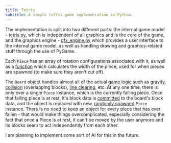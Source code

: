 ```yaml
---
title: Tetris
subtitle: A simple tetris game implementation in Python.
---
```


The implementation is split into two different parts: the internal game model - [tetris.py](https://github.com/pixelchai/Tetris/blob/master/tetris.py), which is independent of all graphics and is the core of the game, and the graphics engine - [gfx_engine.py](https://github.com/pixelchai/Tetris/blob/master/gfx_engine.py) which provides a user interface to the internal game model, as well as handling drawing and graphics-related stuff through the use of PyGame.

Each `Piece` has an array of rotation configurations associated with it, as well as a [function](https://github.com/pixelchai/Tetris/blob/master/tetris.py#L237) which calculates the width of the piece, used for when pieces are spawned (to make sure they aren't cut off).

The `Board` object handles almost all of the actual [game logic](https://github.com/pixelchai/Tetris/blob/master/tetris.py#L386) such as [gravity](https://github.com/pixelchai/Tetris/blob/master/tetris.py#L415), [collision](https://github.com/pixelchai/Tetris/blob/master/tetris.py#L338) (overlapping blocks), [line clearing](https://github.com/pixelchai/Tetris/blob/master/tetris.py#L400), etc. At any one time, there is only ever a single `Piece` instance, which is the currently falling piece. Once that falling piece is at rest, it's block data is [committed](https://github.com/pixelchai/Tetris/blob/master/tetris.py#L291) to the board's block data, and the object is replaced with new, [randomly spawned](https://github.com/pixelchai/Tetris/blob/master/tetris.py#L320) `Piece` instance. There is no need to keep an object for every piece that has ever fallen - that would make things overcomplicated, especially considering the fact that once a Piece is at rest, it can't be moved by the user anymore and its blocks seem to act independently from each other.

I am planning to implement some sort of AI for this in the future.
